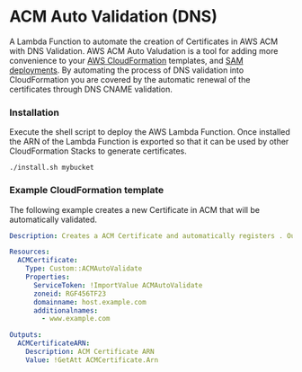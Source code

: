 # ACM Auto Validation (DNS)

A Lambda Function to automate the creation of Certificates in AWS ACM with DNS Validation.  AWS ACM Auto Valudation is a tool for adding more convenience to your [AWS CloudFormation](https://aws.amazon.com/cloudformation/) templates, and [SAM deployments](https://aws.amazon.com/about-aws/whats-new/2016/11/introducing-the-aws-serverless-application-model/). By automating the process of DNS validation into CloudFormation you are covered by the automatic renewal of the certificates through DNS CNAME validation.

### Installation

Execute the shell script to deploy the AWS Lambda Function.  Once installed the ARN of the Lambda Function is exported so that it can be used by other CloudFormation Stacks to generate certificates.

```shell
./install.sh mybucket
```

### Example CloudFormation template

The following example creates a new Certificate in ACM that will be automatically validated.

```yaml
Description: Creates a ACM Certificate and automatically registers . Outputs the ACM ARN.

Resources:
  ACMCertificate:
    Type: Custom::ACMAutoValidate
    Properties:
      ServiceToken: !ImportValue ACMAutoValidate
      zoneid: RGF456TF23
      domainname: host.example.com
      additionalnames:
        - www.example.com

Outputs:
  ACMCertificateARN:
    Description: ACM Certificate ARN
    Value: !GetAtt ACMCertificate.Arn
```
